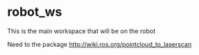 # robot_ws
This is the main workspace that will be on the robot

Need to the package http://wiki.ros.org/pointcloud_to_laserscan
